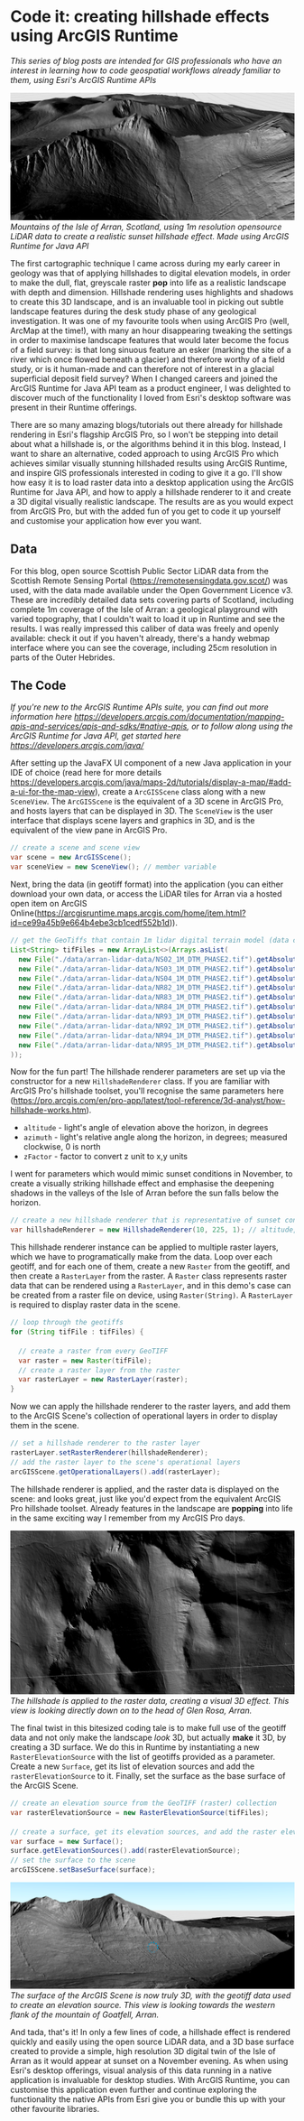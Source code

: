 # Code it: creating hillshade effects using ArcGIS Runtime #

*This series of blog posts are intended for GIS professionals who have an interest in learning how to code geospatial workflows already familiar to them, using Esri's ArcGIS Runtime APIs*

![Image of hillshade renderer in Arran](HillshadeRendererOnArran.png)
*Mountains of the Isle of Arran, Scotland, using 1m resolution opensource LiDAR data to create a realistic sunset hillshade effect. Made using ArcGIS Runtime for Java API*

The first cartographic technique I came across during my early career in geology was that of applying hillshades to digital elevation models, in order to make the dull, flat, greyscale raster **pop** into life as a realistic landscape with depth and dimension. Hillshade rendering uses highlights and shadows to create this 3D landscape, and is an invaluable tool in picking out subtle landscape features during the desk study phase of any geological investigation. It was one of my favourite tools when using ArcGIS Pro (well, ArcMap at the time!), with many an hour disappearing tweaking the settings in order to maximise landscape features that would later become the focus of a field survey: is that long sinuous feature an esker (marking the site of a river which once flowed beneath a glacier) and therefore worthy of a field study, or is it human-made and can therefore not of interest in a glacial superficial deposit field survey? When I changed careers and joined the ArcGIS Runtime for Java API team as a product engineer, I was delighted to discover much of the functionality I loved from Esri's desktop software was present in their Runtime offerings.

There are so many amazing blogs/tutorials out there already for hillshade rendering in Esri's flagship ArcGIS Pro, so I won't be stepping into detail about what a hillshade is, or the algorithms behind it in this blog. Instead, I want to share an alternative, coded approach to using ArcGIS Pro which achieves similar visually stunning hillshaded results using ArcGIS Runtime, and inspire GIS professionals interested in coding to give it a go.  I'll show how easy it is to load raster data into a desktop application using the ArcGIS Runtime for Java API, and how to apply a hillshade renderer to it and create a 3D digital visually realistic landscape. The results are as you would expect from ArcGIS Pro, but with the added fun of you get to code it up yourself and customise your application how ever you want.

## Data ##

For this blog, open source Scottish Public Sector LiDAR data from the Scottish Remote Sensing Portal (https://remotesensingdata.gov.scot/) was used, with the data made available under the Open Government Licence v3. These are incredibly detailed data sets covering parts of Scotland, including complete 1m coverage of the Isle of Arran: a geological playground with varied topography, that I couldn't wait to load it up in Runtime and see the results. I was really impressed this caliber of data was freely and openly available: check it out if you haven't already, there's a handy webmap interface where you can see the coverage, including 25cm resolution in parts of the Outer Hebrides.

## The Code ##

*If you're new to the ArcGIS Runtime APIs suite, you can find out more information here https://developers.arcgis.com/documentation/mapping-apis-and-services/apis-and-sdks/#native-apis, or to follow along using the ArcGIS Runtime for Java API, get started here https://developers.arcgis.com/java/*

After setting up the JavaFX UI component of a new Java application in your IDE of choice (read here for more details https://developers.arcgis.com/java/maps-2d/tutorials/display-a-map/#add-a-ui-for-the-map-view), create a `ArcGISScene` class along with a new `SceneView`. The `ArcGISScene` is the equivalent of a 3D scene in ArcGIS Pro, and hosts layers that can be displayed in 3D. The `SceneView` is the user interface that displays scene layers and graphics in 3D, and is the equivalent of the view pane in ArcGIS Pro.

```java
// create a scene and scene view
var scene = new ArcGISScene();
var sceneView = new SceneView(); // member variable
```

Next, bring the data (in geotiff format) into the application (you can either download your own data, or access the LiDAR tiles for Arran via a hosted open item on ArcGIS Online(https://arcgisruntime.maps.arcgis.com/home/item.html?id=ce99a45b9e664b4ebe3cb1cedf552b1d)).

```java
// get the GeoTiffs that contain 1m lidar digital terrain model (data copyright Scottish Government and SEPA (2014)).
List<String> tifFiles = new ArrayList<>(Arrays.asList(
  new File("./data/arran-lidar-data/NS02_1M_DTM_PHASE2.tif").getAbsolutePath(),
  new File("./data/arran-lidar-data/NS03_1M_DTM_PHASE2.tif").getAbsolutePath(),
  new File("./data/arran-lidar-data/NS04_1M_DTM_PHASE2.tif").getAbsolutePath(),
  new File("./data/arran-lidar-data/NR82_1M_DTM_PHASE2.tif").getAbsolutePath(),
  new File("./data/arran-lidar-data/NR83_1M_DTM_PHASE2.tif").getAbsolutePath(),
  new File("./data/arran-lidar-data/NR84_1M_DTM_PHASE2.tif").getAbsolutePath(),
  new File("./data/arran-lidar-data/NR93_1M_DTM_PHASE2.tif").getAbsolutePath(),
  new File("./data/arran-lidar-data/NR92_1M_DTM_PHASE2.tif").getAbsolutePath(),
  new File("./data/arran-lidar-data/NR94_1M_DTM_PHASE2.tif").getAbsolutePath(),
  new File("./data/arran-lidar-data/NR95_1M_DTM_PHASE2.tif").getAbsolutePath()
));
```

Now for the fun part! The hillshade renderer parameters are set up via the constructor for a new `HillshadeRenderer` class. If you are familiar with ArcGIS Pro's hillshade toolset, you'll recognise the same parameters here (https://pro.arcgis.com/en/pro-app/latest/tool-reference/3d-analyst/how-hillshade-works.htm).
- `altitude` - light's angle of elevation above the horizon, in degrees
- `azimuth` - light's relative angle along the horizon, in degrees; measured clockwise, 0 is north
- `zFactor` - factor to convert z unit to x,y units

I went for parameters which would mimic sunset conditions in November, to create a visually striking hillshade effect and emphasise the deepening shadows in the valleys of the Isle of Arran before the sun falls below the horizon.

```java
// create a new hillshade renderer that is representative of sunset conditions early November 2021 over Scotland
var hillshadeRenderer = new HillshadeRenderer(10, 225, 1); // altitude, azimuth, zFactor
```

This hillshade renderer instance can be applied to multiple raster layers, which we have to programatically make from the data. Loop over each geotiff, and for each one of them, create a new `Raster` from the geotiff, and then create a `RasterLayer` from the raster. A `Raster` class represents raster data that can be rendered using a `RasterLayer`, and in this demo's case can be created from a raster file on device, using `Raster(String)`. A `RasterLayer` is required to display raster data in the scene.

```java
// loop through the geotiffs
for (String tifFile : tifFiles) {

  // create a raster from every GeoTIFF
  var raster = new Raster(tifFile);
  // create a raster layer from the raster
  var rasterLayer = new RasterLayer(raster);
}
```

Now we can apply the hillshade renderer to the raster layers, and add them to the ArcGIS Scene's collection of operational layers in order to display them in the scene.

```java
// set a hillshade renderer to the raster layer
rasterLayer.setRasterRenderer(hillshadeRenderer);
// add the raster layer to the scene's operational layers
arcGISScene.getOperationalLayers().add(rasterLayer);
```

The hillshade renderer is applied, and the raster data is displayed on the scene: and looks great, just like you'd expect from the equivalent ArcGIS Pro hillshade toolset. Already features in the landscape are **popping** into life in the same exciting way I remember from my ArcGIS Pro days.

![Image of 2D hillshade renderer over Glen Rosa, Arran](2DHillshadeRendererGlenRosa.png)
*The hillshade is applied to the raster data, creating a visual 3D effect. This view is looking directly down on to the head of Glen Rosa, Arran.*

The final twist in this bitesized coding tale is to make full use of the geotiff data and not only make the landscape *look* 3D, but actually **make** it 3D, by creating a 3D surface. We do this in Runtime by instantiating a new `RasterElevationSource` with the list of geotiffs provided as a parameter. Create a new `Surface`, get its list of elevation sources and add the `rasterElevationSource` to it. Finally, set the surface as the base surface of the ArcGIS Scene.

```java
// create an elevation source from the GeoTIFF (raster) collection
var rasterElevationSource = new RasterElevationSource(tifFiles);

// create a surface, get its elevation sources, and add the raster elevation source to the collection
var surface = new Surface();
surface.getElevationSources().add(rasterElevationSource);
// set the surface to the scene
arcGISScene.setBaseSurface(surface);
```

![Image of 3D hillshade renderer over Goatfell, Arran](3DHillshadeRenderedGoatFell.png)
*The surface of the ArcGIS Scene is now truly 3D, with the geotiff data used to create an elevation source. This view is looking towards the western flank of the mountain of Goatfell, Arran.*


And tada, that's it! In only a few lines of code, a hillshade effect is rendered quickly and easily using the open source LiDAR data, and a 3D base surface created to provide a simple, high resolution 3D digital twin of the Isle of Arran as it would appear at sunset on a November evening. As when using Esri's desktop offerings, visual analysis of this data running in a native application is invaluable for desktop studies. With ArcGIS Runtime, you can customise this application even further and continue exploring the functionality the native APIs from Esri give you or bundle this up with your other favourite libraries.
